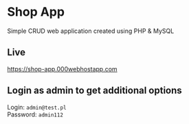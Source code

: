 # Shop App
Simple CRUD web application created using PHP &amp; MySQL
## Live
https://shop-app.000webhostapp.com
## Login as admin to get additional options
Login: ``admin@test.pl``  
Password: ``admin112``
